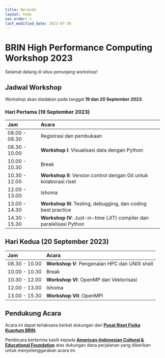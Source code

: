 ```yaml
---
title: Beranda
layout: home
nav_order: 1
last_modified_date: 2023-07-30
---
```

# BRIN High Performance Computing Workshop 2023

Selamat datang di situs penunjang workshop!

## Jadwal Workshop

Workshop akan diadakan pada tanggal **19 dan 20 September 2023**.

### Hari Pertama (19 September 2023)

| Jam | Acara |
| :- | :- |
| 08.00 - 08.30 | Registrasi dan pembukaan |
| 08.30 - 10.00 | **Workshop I**: Visualisasi data dengan Python |
| 10.00 - 10.30 | Break |
| 10.30 - 12.00 | **Workshop II**: Version control dengan Git untuk kolaborasi riset |
| 12.00 - 13.00 | Ishoma |
| 13.00 - 14.30 | **Workshop III**: Testing, debugging, dan coding best practice |
| 14.30 - 15.30 | **Workshop IV**: Just-in-time (JIT) compiler dan paralelisasi Python |

## Hari Kedua (20 September 2023)

| Jam | Acara |
| :- | :- |
| 08.30 - 10.00 | **Workshop V**: Pengenalan HPC dan UNIX shell |
| 10.00 - 10.30 | Break |
| 10.30 - 12.00 | **Workshop VI**: OpenMP dan Vektorisasi |
| 12.00 - 13.00 | Ishoma |
| 13.00 - 15.30 | **Workshop VII**: OpenMPI |

## Pendukung Acara

Acara ini dapat terlaksana berkat dukungan dari [**Pusat Riset Fisika Kuantum BRIN**](https://quantumresearch.id/).

Pembicara berterima kasih kepada [**American-Indonesian Cultural & Educational Foundation**](http://www.aicef.org/) atas dukungan dana perjalanan yang diberikan untuk menyelenggarakan acara ini.
